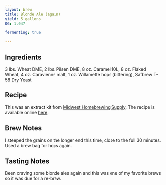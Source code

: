 ```yaml
---
layout: brew
title: Blonde Ale (again)
yield: 5 gallons
OG: 1.047

fermenting: true

---
```


## Ingredients
3 lbs. Wheat DME, 2 lbs. Pilsen DME, 8 oz. Caramel 10L, 8 oz. Flaked Wheat, 4 oz. Caravienne malt, 1 oz. Willamette hops (bittering), Safbrew T-58 Dry Yeast

## Recipe
This was an extract kit from [Midwest Homebrewing Supply](http://www.midwestsupplies.com/blonde-ale-bundle-recipe-kit.html).  The recipe is available online [here](http://www.midwestsupplies.com/media/downloads/23/Blonde%20Ale%20Instructions.pdf).

## Brew Notes
I steeped the grains on the longer end this time, close to the full 30 minutes. Used a brew bag for hops again.

## Tasting Notes
Been craving some blonde ales again and this was one of my favorite brews so it was due for a re-brew.
